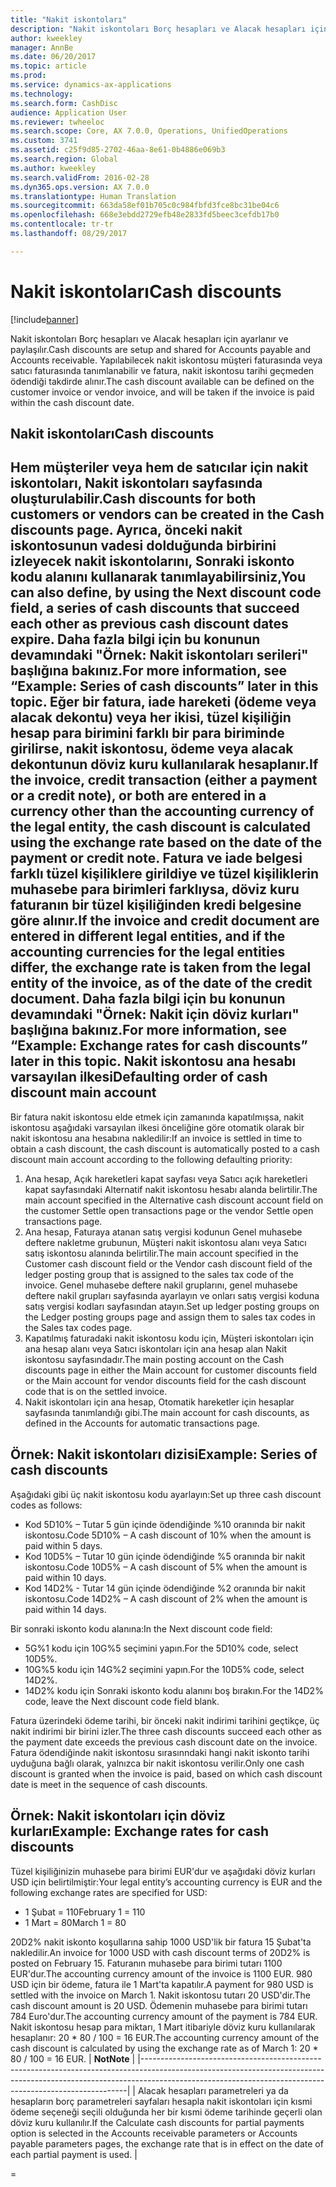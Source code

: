 ```yaml
---
title: "Nakit iskontoları"
description: "Nakit iskontoları Borç hesapları ve Alacak hesapları için ayarlanır ve paylaşılır.  Yapılabilecek nakit iskontosu müşteri faturasında veya satıcı faturasında tanımlanabilir ve fatura, nakit iskontosu tarihi geçmeden ödendiği takdirde alınır."
author: kweekley
manager: AnnBe
ms.date: 06/20/2017
ms.topic: article
ms.prod: 
ms.service: dynamics-ax-applications
ms.technology: 
ms.search.form: CashDisc
audience: Application User
ms.reviewer: twheeloc
ms.search.scope: Core, AX 7.0.0, Operations, UnifiedOperations
ms.custom: 3741
ms.assetid: c25f9d85-2702-46aa-8e61-0b4886e069b3
ms.search.region: Global
ms.author: kweekley
ms.search.validFrom: 2016-02-28
ms.dyn365.ops.version: AX 7.0.0
ms.translationtype: Human Translation
ms.sourcegitcommit: 663da58ef01b705c0c984fbfd3fce8bc31be04c6
ms.openlocfilehash: 668e3ebdd2729efb48e2833fd5beec3cefdb17b0
ms.contentlocale: tr-tr
ms.lasthandoff: 08/29/2017

---
```


# <a name="cash-discounts"></a><span data-ttu-id="db0f0-104">Nakit iskontoları</span><span class="sxs-lookup"><span data-stu-id="db0f0-104">Cash discounts</span></span>

[!include[banner](../includes/banner.md)]


<span data-ttu-id="db0f0-105">Nakit iskontoları Borç hesapları ve Alacak hesapları için ayarlanır ve paylaşılır.</span><span class="sxs-lookup"><span data-stu-id="db0f0-105">Cash discounts are setup and shared for Accounts payable and Accounts receivable.</span></span>  <span data-ttu-id="db0f0-106">Yapılabilecek nakit iskontosu müşteri faturasında veya satıcı faturasında tanımlanabilir ve fatura, nakit iskontosu tarihi geçmeden ödendiği takdirde alınır.</span><span class="sxs-lookup"><span data-stu-id="db0f0-106">The cash discount available can be defined on the customer invoice or vendor invoice, and will be taken if the invoice is paid within the cash discount date.</span></span> 

<a name="cash-discounts"></a><span data-ttu-id="db0f0-107">Nakit iskontoları</span><span class="sxs-lookup"><span data-stu-id="db0f0-107">Cash discounts</span></span>
--------------

<span data-ttu-id="db0f0-108">Hem müşteriler veya hem de satıcılar için nakit iskontoları, Nakit iskontoları sayfasında oluşturulabilir.</span><span class="sxs-lookup"><span data-stu-id="db0f0-108">Cash discounts for both customers or vendors can be created in the Cash discounts page.</span></span> <span data-ttu-id="db0f0-109">Ayrıca, önceki nakit iskontosunun vadesi dolduğunda birbirini izleyecek nakit iskontolarını, Sonraki iskonto kodu alanını kullanarak tanımlayabilirsiniz,</span><span class="sxs-lookup"><span data-stu-id="db0f0-109">You can also define, by using the Next discount code field, a series of cash discounts that succeed each other as previous cash discount dates expire.</span></span> <span data-ttu-id="db0f0-110">Daha fazla bilgi için bu konunun devamındaki "Örnek: Nakit iskontoları serileri" başlığına bakınız.</span><span class="sxs-lookup"><span data-stu-id="db0f0-110">For more information, see “Example: Series of cash discounts” later in this topic.</span></span> <span data-ttu-id="db0f0-111">Eğer bir fatura, iade hareketi (ödeme veya alacak dekontu) veya her ikisi, tüzel kişiliğin hesap para birimini farklı bir para biriminde girilirse, nakit iskontosu, ödeme veya alacak dekontunun döviz kuru kullanılarak hesaplanır.</span><span class="sxs-lookup"><span data-stu-id="db0f0-111">If the invoice, credit transaction (either a payment or a credit note), or both are entered in a currency other than the accounting currency of the legal entity, the cash discount is calculated using the exchange rate based on the date of the payment or credit note.</span></span> <span data-ttu-id="db0f0-112">Fatura ve iade belgesi farklı tüzel kişiliklere girildiye ve tüzel kişiliklerin muhasebe para birimleri farklıysa, döviz kuru faturanın bir tüzel kişiliğinden kredi belgesine göre alınır.</span><span class="sxs-lookup"><span data-stu-id="db0f0-112">If the invoice and credit document are entered in different legal entities, and if the accounting currencies for the legal entities differ, the exchange rate is taken from the legal entity of the invoice, as of the date of the credit document.</span></span> <span data-ttu-id="db0f0-113">Daha fazla bilgi için bu konunun devamındaki "Örnek: Nakit için döviz kurları" başlığına bakınız.</span><span class="sxs-lookup"><span data-stu-id="db0f0-113">For more information, see “Example: Exchange rates for cash discounts” later in this topic.</span></span>
<span data-ttu-id="db0f0-114">Nakit iskontosu ana hesabı varsayılan ilkesi</span><span class="sxs-lookup"><span data-stu-id="db0f0-114">Defaulting order of cash discount main account</span></span>
----------------------------------------------

<span data-ttu-id="db0f0-115">Bir fatura nakit iskontosu elde etmek için zamanında kapatılmışsa, nakit iskontosu aşağıdaki varsayılan ilkesi önceliğine göre otomatik olarak bir nakit iskontosu ana hesabına nakledilir:</span><span class="sxs-lookup"><span data-stu-id="db0f0-115">If an invoice is settled in time to obtain a cash discount, the cash discount is automatically posted to a cash discount main account according to the following defaulting priority:</span></span>
1.  <span data-ttu-id="db0f0-116">Ana hesap, Açık hareketleri kapat sayfası veya Satıcı açık hareketleri kapat sayfasındaki Alternatif nakit iskontosu hesabı alanda belirtilir.</span><span class="sxs-lookup"><span data-stu-id="db0f0-116">The main account specified in the Alternative cash discount account field on the customer Settle open transactions page or the vendor Settle open transactions page.</span></span>
2.  <span data-ttu-id="db0f0-117">Ana hesap, Faturaya atanan satış vergisi kodunun Genel muhasebe deftere nakletme grubunun, Müşteri nakit iskontosu alanı veya Satıcı satış iskontosu alanında belirtilir.</span><span class="sxs-lookup"><span data-stu-id="db0f0-117">The main account specified in the Customer cash discount field or the Vendor cash discount field of the ledger posting group that is assigned to the sales tax code of the invoice.</span></span> <span data-ttu-id="db0f0-118">Genel muhasebe deftere nakil gruplarını, genel muhasebe deftere nakil grupları sayfasında ayarlayın ve onları satış vergisi koduna satış vergisi kodları sayfasından atayın.</span><span class="sxs-lookup"><span data-stu-id="db0f0-118">Set up ledger posting groups on the Ledger posting groups page and assign them to sales tax codes in the Sales tax codes page.</span></span>
3.  <span data-ttu-id="db0f0-119">Kapatılmış faturadaki nakit iskontosu kodu için, Müşteri iskontoları için ana hesap alanı veya Satıcı iskontoları için ana hesap alan Nakit iskontosu sayfasındadır.</span><span class="sxs-lookup"><span data-stu-id="db0f0-119">The main posting account on the Cash discounts page in either the Main account for customer discounts field or the Main account for vendor discounts field for the cash discount code that is on the settled invoice.</span></span>
4.  <span data-ttu-id="db0f0-120">Nakit iskontoları için ana hesap, Otomatik hareketler için hesaplar sayfasında tanımlandığı gibi.</span><span class="sxs-lookup"><span data-stu-id="db0f0-120">The main account for cash discounts, as defined in the Accounts for automatic transactions page.</span></span>

## <a name="example-series-of-cash-discounts"></a><span data-ttu-id="db0f0-121"> Örnek: Nakit iskontoları dizisi</span><span class="sxs-lookup"><span data-stu-id="db0f0-121">Example: Series of cash discounts</span></span>
<span data-ttu-id="db0f0-122">Aşağıdaki gibi üç nakit iskontosu kodu ayarlayın:</span><span class="sxs-lookup"><span data-stu-id="db0f0-122">Set up three cash discount codes as follows:</span></span>
-   <span data-ttu-id="db0f0-123">Kod 5D10% – Tutar 5 gün içinde ödendiğinde %10 oranında bir nakit iskontosu.</span><span class="sxs-lookup"><span data-stu-id="db0f0-123">Code 5D10% – A cash discount of 10% when the amount is paid within 5 days.</span></span>
-   <span data-ttu-id="db0f0-124">Kod 10D5% – Tutar 10 gün içinde ödendiğinde %5 oranında bir nakit iskontosu.</span><span class="sxs-lookup"><span data-stu-id="db0f0-124">Code 10D5% – A cash discount of 5% when the amount is paid within 10 days.</span></span>
-   <span data-ttu-id="db0f0-125">Kod 14D2% - Tutar 14 gün içinde ödendiğinde %2 oranında bir nakit iskontosu.</span><span class="sxs-lookup"><span data-stu-id="db0f0-125">Code 14D2% – A cash discount of 2% when the amount is paid within 14 days.</span></span>

<span data-ttu-id="db0f0-126">Bir sonraki iskonto kodu alanına:</span><span class="sxs-lookup"><span data-stu-id="db0f0-126">In the Next discount code field:</span></span>
-   <span data-ttu-id="db0f0-127">5G%1 kodu için 10G%5 seçimini yapın.</span><span class="sxs-lookup"><span data-stu-id="db0f0-127">For the 5D10% code, select 10D5%.</span></span>
-   <span data-ttu-id="db0f0-128">10G%5 kodu için 14G%2 seçimini yapın.</span><span class="sxs-lookup"><span data-stu-id="db0f0-128">For the 10D5% code, select 14D2%.</span></span>
-   <span data-ttu-id="db0f0-129">14D2% kodu için Sonraki iskonto kodu alanını boş bırakın.</span><span class="sxs-lookup"><span data-stu-id="db0f0-129">For the 14D2% code, leave the Next discount code field blank.</span></span>

<span data-ttu-id="db0f0-130">Fatura üzerindeki ödeme tarihi, bir önceki nakit indirimi tarihini geçtikçe, üç nakit indirimi bir birini izler.</span><span class="sxs-lookup"><span data-stu-id="db0f0-130">The three cash discounts succeed each other as the payment date exceeds the previous cash discount date on the invoice.</span></span> <span data-ttu-id="db0f0-131">Fatura ödendiğinde nakit iskontosu sırasınndaki hangi nakit iskonto tarihi uyduğuna bağlı olarak, yalnızca bir nakit iskontosu verilir.</span><span class="sxs-lookup"><span data-stu-id="db0f0-131">Only one cash discount is granted when the invoice is paid, based on which cash discount date is meet in the sequence of cash discounts.</span></span>

## <a name="example-exchange-rates-for-cash-discounts"></a><span data-ttu-id="db0f0-132"> Örnek: Nakit iskontoları için döviz kurları</span><span class="sxs-lookup"><span data-stu-id="db0f0-132">Example: Exchange rates for cash discounts</span></span>
<span data-ttu-id="db0f0-133">Tüzel kişiliğinizin muhasebe para birimi EUR'dur ve aşağıdaki döviz kurları USD için belirtilmiştir:</span><span class="sxs-lookup"><span data-stu-id="db0f0-133">Your legal entity’s accounting currency is EUR and the following exchange rates are specified for USD:</span></span>
-   <span data-ttu-id="db0f0-134">1 Şubat = 110</span><span class="sxs-lookup"><span data-stu-id="db0f0-134">February 1 = 110</span></span>
-   <span data-ttu-id="db0f0-135">1 Mart = 80</span><span class="sxs-lookup"><span data-stu-id="db0f0-135">March 1 = 80</span></span>

<span data-ttu-id="db0f0-136">20D2% nakit iskonto koşullarına sahip 1000 USD'lik bir fatura 15 Şubat'ta nakledilir.</span><span class="sxs-lookup"><span data-stu-id="db0f0-136">An invoice for 1000 USD with cash discount terms of 20D2% is posted on February 15.</span></span> <span data-ttu-id="db0f0-137">Faturanın muhasebe para birimi tutarı 1100 EUR'dur.</span><span class="sxs-lookup"><span data-stu-id="db0f0-137">The accounting currency amount of the invoice is 1100 EUR.</span></span> <span data-ttu-id="db0f0-138">980 USD için bir ödeme, fatura ile 1 Mart'ta kapatılır.</span><span class="sxs-lookup"><span data-stu-id="db0f0-138">A payment for 980 USD is settled with the invoice on March 1.</span></span> <span data-ttu-id="db0f0-139">Nakit iskontosu tutarı 20 USD'dir.</span><span class="sxs-lookup"><span data-stu-id="db0f0-139">The cash discount amount is 20 USD.</span></span> <span data-ttu-id="db0f0-140">Ödemenin muhasebe para birimi tutarı 784 Euro'dur.</span><span class="sxs-lookup"><span data-stu-id="db0f0-140">The accounting currency amount of the payment is 784 EUR.</span></span> <span data-ttu-id="db0f0-141">Nakit iskontosu hesap para miktarı, 1 Mart itibariyle döviz kuru kullanılarak hesaplanır: 20 \* 80 / 100 = 16 EUR.</span><span class="sxs-lookup"><span data-stu-id="db0f0-141">The accounting currency amount of the cash discount is calculated by using the exchange rate as of March 1: 20 \* 80 / 100 = 16 EUR.</span></span>
| <span data-ttu-id="db0f0-142">**Not**</span><span class="sxs-lookup"><span data-stu-id="db0f0-142">**Note**</span></span>                                                                                                                                                                                                                             |
|--------------------------------------------------------------------------------------------------------------------------------------------------------------------------------------------------------------------------------------|
| <span data-ttu-id="db0f0-143">Alacak hesapları parametreleri ya da hesapların borç parametreleri sayfaları hesapla nakit iskontoları için kısmi ödeme seçeneği seçili olduğunda her bir kısmi ödeme tarihinde geçerli olan döviz kuru kullanılır.</span><span class="sxs-lookup"><span data-stu-id="db0f0-143">If the Calculate cash discounts for partial payments option is selected in the Accounts receivable parameters or Accounts payable parameters pages, the exchange rate that is in effect on the date of each partial payment is used.</span></span> |

 
=

 




